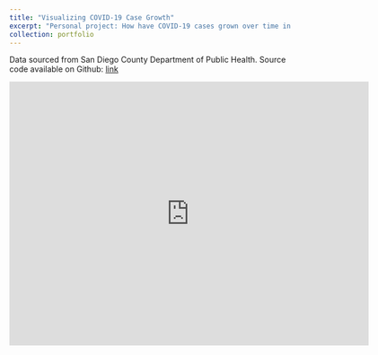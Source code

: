 ```yaml
---
title: "Visualizing COVID-19 Case Growth"
excerpt: "Personal project: How have COVID-19 cases grown over time in San Diego County?"
collection: portfolio
---
```


Data sourced from San Diego County Department of Public Health. Source code available on Github: [link](https://github.com/ryanhund/SanDiegoCOVIDMap)

<iframe src='https://gfycat.com/ifr/JampackedChubbyGrayling' frameborder='0' scrolling='no' allowfullscreen width='640' height='471'></iframe>